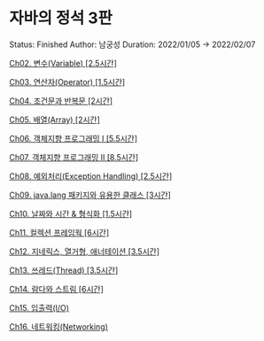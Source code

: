 # 자바의 정석 3판

Status: Finished
Author: 남궁성
Duration: 2022/01/05 → 2022/02/07

[Ch02. 변수(Variable) [2.5시간]](Ch02%20%E1%84%87%E1%85%A7%E1%86%AB%E1%84%89%E1%85%AE(Variable)%20%5B2%205%E1%84%89%E1%85%B5%E1%84%80%E1%85%A1%E1%86%AB%5D%2069dff542e613436095c4605ff61ffd86.md)

[Ch03. 연산자(Operator) [1.5시간]](Ch03%20%E1%84%8B%E1%85%A7%E1%86%AB%E1%84%89%E1%85%A1%E1%86%AB%E1%84%8C%E1%85%A1(Operator)%20%5B1%205%E1%84%89%E1%85%B5%E1%84%80%E1%85%A1%E1%86%AB%5D%204b873394b02249a7bf4d695bd82e1dd5.md)

[Ch04. 조건문과 반복문 [2시간]](Ch04%20%E1%84%8C%E1%85%A9%E1%84%80%E1%85%A5%E1%86%AB%E1%84%86%E1%85%AE%E1%86%AB%E1%84%80%E1%85%AA%20%E1%84%87%E1%85%A1%E1%86%AB%E1%84%87%E1%85%A9%E1%86%A8%E1%84%86%E1%85%AE%E1%86%AB%20%5B2%E1%84%89%E1%85%B5%E1%84%80%E1%85%A1%E1%86%AB%5D%200d3c8ebcadc0463fa2f63de63428ebc3.md)

[Ch05. 배열(Array) [2시간]](Ch05%20%E1%84%87%E1%85%A2%E1%84%8B%E1%85%A7%E1%86%AF(Array)%20%5B2%E1%84%89%E1%85%B5%E1%84%80%E1%85%A1%E1%86%AB%5D%20f0ca1757ac144df1b72b16207aad6c36.md)

[Ch06. 객체지향 프로그래밍 I [5.5시간]](Ch06%20%E1%84%80%E1%85%A2%E1%86%A8%E1%84%8E%E1%85%A6%E1%84%8C%E1%85%B5%E1%84%92%E1%85%A3%E1%86%BC%20%E1%84%91%E1%85%B3%E1%84%85%E1%85%A9%E1%84%80%E1%85%B3%E1%84%85%E1%85%A2%E1%84%86%E1%85%B5%E1%86%BC%20I%20%5B5%205%E1%84%89%E1%85%B5%E1%84%80%E1%85%A1%E1%86%AB%5D%20e084d2d95d1f4a34adc9cd756debd421.md)

[Ch07. 객체지향 프로그래밍 II [8.5시간]](Ch07%20%E1%84%80%E1%85%A2%E1%86%A8%E1%84%8E%E1%85%A6%E1%84%8C%E1%85%B5%E1%84%92%E1%85%A3%E1%86%BC%20%E1%84%91%E1%85%B3%E1%84%85%E1%85%A9%E1%84%80%E1%85%B3%E1%84%85%E1%85%A2%E1%84%86%E1%85%B5%E1%86%BC%20II%20%5B8%205%E1%84%89%E1%85%B5%E1%84%80%E1%85%A1%E1%86%AB%5D%206d426c60f8b64e8795f286d5ae9e57e8.md)

[Ch08. 예외처리(Exception Handling) [2.5시간]](Ch08%20%E1%84%8B%E1%85%A8%E1%84%8B%E1%85%AC%E1%84%8E%E1%85%A5%E1%84%85%E1%85%B5(Exception%20Handling)%20%5B2%205%E1%84%89%E1%85%B5%E1%84%80%E1%85%A1%E1%86%AB%5D%204770ae54f4e7452c9000171d437c9cdf.md)

[Ch09. java.lang 패키지와 유용한 클래스 [3시간]](Ch09%20java%20lang%20%E1%84%91%E1%85%A2%E1%84%8F%E1%85%B5%E1%84%8C%E1%85%B5%E1%84%8B%E1%85%AA%20%E1%84%8B%E1%85%B2%E1%84%8B%E1%85%AD%E1%86%BC%E1%84%92%E1%85%A1%E1%86%AB%20%E1%84%8F%E1%85%B3%E1%86%AF%E1%84%85%E1%85%A2%E1%84%89%E1%85%B3%20%5B3%E1%84%89%E1%85%B5%E1%84%80%E1%85%A1%E1%86%AB%5D%20e3e66f0277544adea4a0491f35edf649.md)

[Ch10. 날짜와 시간 & 형식화 [1.5시간]](Ch10%20%E1%84%82%E1%85%A1%E1%86%AF%E1%84%8D%E1%85%A1%E1%84%8B%E1%85%AA%20%E1%84%89%E1%85%B5%E1%84%80%E1%85%A1%E1%86%AB%20&%20%E1%84%92%E1%85%A7%E1%86%BC%E1%84%89%E1%85%B5%E1%86%A8%E1%84%92%E1%85%AA%20%5B1%205%E1%84%89%E1%85%B5%E1%84%80%E1%85%A1%E1%86%AB%5D%203a9a2ac6fc8d4d389dc788baa6834531.md)

[Ch11. 컬렉션 프레임웍 [6시간]](Ch11%20%E1%84%8F%E1%85%A5%E1%86%AF%E1%84%85%E1%85%A6%E1%86%A8%E1%84%89%E1%85%A7%E1%86%AB%20%E1%84%91%E1%85%B3%E1%84%85%E1%85%A6%E1%84%8B%E1%85%B5%E1%86%B7%E1%84%8B%E1%85%AF%E1%86%A8%20%5B6%E1%84%89%E1%85%B5%E1%84%80%E1%85%A1%E1%86%AB%5D%20ec8da24bbfda473096f8fe23082de8f6.md)

[Ch12. 지네릭스, 열거형, 애너테이션 [3.5시간]](Ch12%20%E1%84%8C%E1%85%B5%E1%84%82%E1%85%A6%E1%84%85%E1%85%B5%E1%86%A8%E1%84%89%E1%85%B3,%20%E1%84%8B%E1%85%A7%E1%86%AF%E1%84%80%E1%85%A5%E1%84%92%E1%85%A7%E1%86%BC,%20%E1%84%8B%E1%85%A2%E1%84%82%E1%85%A5%E1%84%90%E1%85%A6%E1%84%8B%E1%85%B5%E1%84%89%E1%85%A7%E1%86%AB%20%5B3%205%E1%84%89%E1%85%B5%E1%84%80%E1%85%A1%E1%86%AB%5D%201c3910e4d4114cd99b31b652982e6b6f.md)

[Ch13. 쓰레드(Thread) [3.5시간]](Ch13%20%E1%84%8A%E1%85%B3%E1%84%85%E1%85%A6%E1%84%83%E1%85%B3(Thread)%20%5B3%205%E1%84%89%E1%85%B5%E1%84%80%E1%85%A1%E1%86%AB%5D%2006f5d7c3f9f943bebe11892b95916fb6.md)

[Ch14. 람다와 스트림 [6시간]](Ch14%20%E1%84%85%E1%85%A1%E1%86%B7%E1%84%83%E1%85%A1%E1%84%8B%E1%85%AA%20%E1%84%89%E1%85%B3%E1%84%90%E1%85%B3%E1%84%85%E1%85%B5%E1%86%B7%20%5B6%E1%84%89%E1%85%B5%E1%84%80%E1%85%A1%E1%86%AB%5D%204e4b92cb5a45456db5a3e3c7418cd226.md)

[Ch15. 입출력(I/O)](Ch15%20%E1%84%8B%E1%85%B5%E1%86%B8%E1%84%8E%E1%85%AE%E1%86%AF%E1%84%85%E1%85%A7%E1%86%A8(I%20O)%206604ac2f077a4d399fc9e31a70a8649c.md)

[Ch16. 네트워킹(Networking)](Ch16%20%E1%84%82%E1%85%A6%E1%84%90%E1%85%B3%E1%84%8B%E1%85%AF%E1%84%8F%E1%85%B5%E1%86%BC(Networking)%209cafc91cea2841968c75d854d18e8e7c.md)